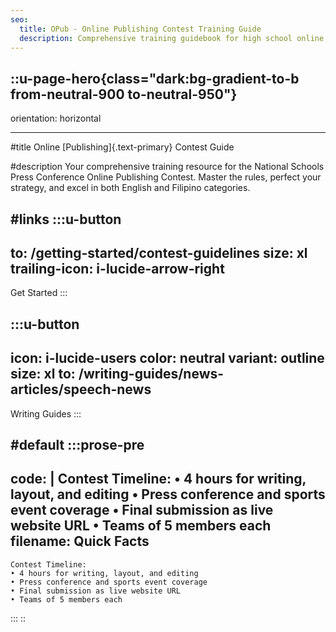 ```yaml
---
seo:
  title: OPub - Online Publishing Contest Training Guide
  description: Comprehensive training guidebook for high school online publishing contest teams competing in the National Schools Press Conference.
---
```


::u-page-hero{class="dark:bg-gradient-to-b from-neutral-900 to-neutral-950"}
---

orientation: horizontal

---

#title
Online [Publishing]{.text-primary} Contest Guide

#description
Your comprehensive training resource for the National Schools Press Conference Online Publishing Contest. Master the rules, perfect your strategy, and excel in both English and Filipino categories.

#links
  :::u-button
  ---
  to: /getting-started/contest-guidelines
  size: xl
  trailing-icon: i-lucide-arrow-right
  ---
  Get Started
  :::

  :::u-button
  ---
  icon: i-lucide-users
  color: neutral
  variant: outline
  size: xl
  to: /writing-guides/news-articles/speech-news
  ---
  Writing Guides
  :::

#default
  :::prose-pre
  ---
  code: |
    Contest Timeline:
    • 4 hours for writing, layout, and editing
    • Press conference and sports event coverage
    • Final submission as live website URL
    • Teams of 5 members each
  filename: Quick Facts
  ---

  ```
  Contest Timeline:
  • 4 hours for writing, layout, and editing
  • Press conference and sports event coverage
  • Final submission as live website URL
  • Teams of 5 members each
  ```
  :::
::
